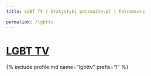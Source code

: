 ```yaml
---
title: LGBT TV | Statystyki patronite.pl | Patromierz

permalink: /lgbttv
---
```


# [LGBT TV](https://patronite.pl/lgbttv)

{% include profile.md name="lgbttv" prefix="l" %}
